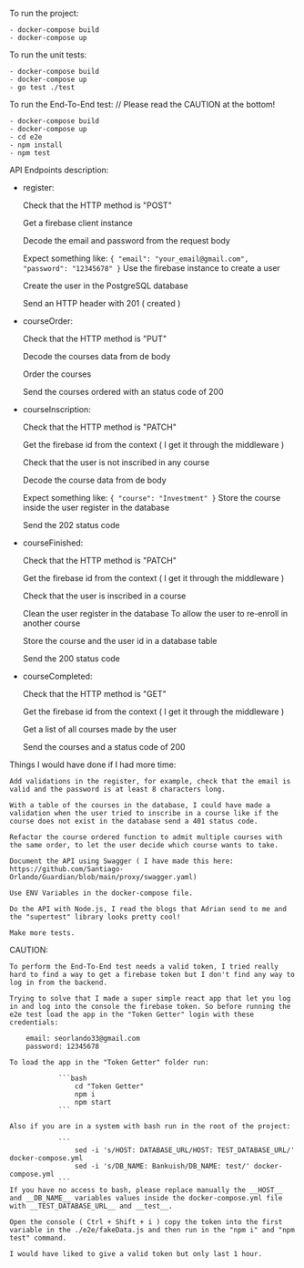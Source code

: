 To run the project:
```
- docker-compose build
- docker-compose up
```
To run the unit tests:
```
- docker-compose build
- docker-compose up
- go test ./test
```
To run the End-To-End test:     // Please read the CAUTION at the bottom!
```
- docker-compose build
- docker-compose up
- cd e2e
- npm install
- npm test
```


API Endpoints description:

- register:

    Check that the HTTP method is "POST"

    Get a firebase client instance

    Decode the email and password from the request body 

    Expect something like:
            ```
            {
                "email": "your_email@gmail.com",
                "password": "12345678"
            }
            ```
    Use the firebase instance to create a user

    Create the user in the PostgreSQL database

    Send an HTTP header with 201 ( created )


- courseOrder:

    Check that the HTTP method is "PUT"

    Decode the courses data from de body

    Order the courses

    Send the courses ordered with an status code of 200


- courseInscription:

    Check that the HTTP method is "PATCH"

    Get the firebase id from the context ( I get it through the middleware )

    Check that the user is not inscribed in any course

    Decode the course data from de body

    Expect something like:
                ```
                {
                    "course": "Investment"
                }
                ```
    Store the course inside the user register in the database

    Send the 202 status code 


- courseFinished:

    Check that the HTTP method is "PATCH"

    Get the firebase id from the context ( I get it through the middleware )

    Check that the user is inscribed in a course

    Clean the user register in the database To allow the user to re-enroll in another course

    Store the course and the user id in a database table 

    Send the 200 status code 


- courseCompleted:

    Check that the HTTP method is "GET"

    Get the firebase id from the context ( I get it through the middleware )

    Get a list of all courses made by the user

    Send the courses and a status code of 200



Things I would have done if I had more time:

    Add validations in the register, for example, check that the email is valid and the password is at least 8 characters long.

    With a table of the courses in the database, I could have made a validation when the user tried to inscribe in a course like if the course does not exist in the database send a 401 status code.

    Refactor the course ordered function to admit multiple courses with the same order, to let the user decide which course wants to take.

    Document the API using Swagger ( I have made this here: https://github.com/Santiago-Orlando/Guardian/blob/main/proxy/swagger.yaml)

    Use ENV Variables in the docker-compose file.

    Do the API with Node.js, I read the blogs that Adrian send to me and the "supertest" library looks pretty cool!

    Make more tests.



CAUTION:

    To perform the End-To-End test needs a valid token, I tried really hard to find a way to get a firebase token but I don't find any way to log in from the backend.

    Trying to solve that I made a super simple react app that let you log in and log into the console the firebase token. So before running the e2e test load the app in the "Token Getter" login with these credentials:

        email: seorlando33@gmail.com
        password: 12345678

    To load the app in the "Token Getter" folder run:

                ```bash
                    cd "Token Getter"
                    npm i
                    npm start
                ```

    Also if you are in a system with bash run in the root of the project:

                ```
                    sed -i 's/HOST: DATABASE_URL/HOST: TEST_DATABASE_URL/' docker-compose.yml
                    sed -i 's/DB_NAME: Bankuish/DB_NAME: test/' docker-compose.yml 
                ```
    If you have no access to bash, please replace manually the __HOST__ and __DB_NAME__ variables values inside the docker-compose.yml file with __TEST_DATABASE_URL__ and __test__.

    Open the console ( Ctrl + Shift + i ) copy the token into the first variable in the ./e2e/fakeData.js and then run in the "npm i" and "npm test" command.

    I would have liked to give a valid token but only last 1 hour.